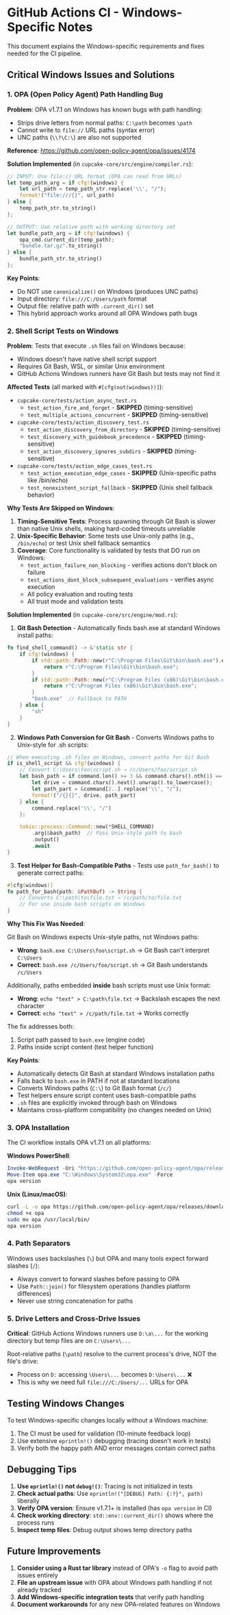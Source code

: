 # GitHub Actions CI - Windows-Specific Notes

This document explains the Windows-specific requirements and fixes needed for the CI pipeline.

## Critical Windows Issues and Solutions

### 1. OPA (Open Policy Agent) Path Handling Bug

**Problem**: OPA v1.7.1 on Windows has known bugs with path handling:
- Strips drive letters from normal paths: `C:\path` becomes `\path`
- Cannot write to `file://` URL paths (syntax error)
- UNC paths (`\\?\C:\`) are also not supported

**Reference**: https://github.com/open-policy-agent/opa/issues/4174

**Solution Implemented** (in `cupcake-core/src/engine/compiler.rs`):
```rust
// INPUT: Use file:// URL format (OPA can read from URLs)
let temp_path_arg = if cfg!(windows) {
    let url_path = temp_path_str.replace('\\', "/");
    format!("file:///{}", url_path)
} else {
    temp_path_str.to_string()
};

// OUTPUT: Use relative path with working directory set
let bundle_path_arg = if cfg!(windows) {
    opa_cmd.current_dir(temp_path);
    "bundle.tar.gz".to_string()
} else {
    bundle_path_str.to_string()
};
```

**Key Points**:
- Do NOT use `canonicalize()` on Windows (produces UNC paths)
- Input directory: `file:///C:/Users/path` format
- Output file: relative path with `.current_dir()` set
- This hybrid approach works around all OPA Windows path bugs

### 2. Shell Script Tests on Windows

**Problem**: Tests that execute `.sh` files fail on Windows because:
- Windows doesn't have native shell script support
- Requires Git Bash, WSL, or similar Unix environment
- GitHub Actions Windows runners have Git Bash but tests may not find it

**Affected Tests** (all marked with `#[cfg(not(windows))]`):
- `cupcake-core/tests/action_async_test.rs`
  - `test_action_fire_and_forget` - **SKIPPED** (timing-sensitive)
  - `test_multiple_actions_concurrent` - **SKIPPED** (timing-sensitive)
- `cupcake-core/tests/action_discovery_test.rs`
  - `test_action_discovery_from_directory` - **SKIPPED** (timing-sensitive)
  - `test_discovery_with_guidebook_precedence` - **SKIPPED** (timing-sensitive)
  - `test_action_discovery_ignores_subdirs` - **SKIPPED** (timing-sensitive)
- `cupcake-core/tests/action_edge_cases_test.rs`
  - `test_action_execution_edge_cases` - **SKIPPED** (Unix-specific paths like /bin/echo)
  - `test_nonexistent_script_fallback` - **SKIPPED** (Unix shell fallback behavior)

**Why Tests Are Skipped on Windows**:

1. **Timing-Sensitive Tests**: Process spawning through Git Bash is slower than native Unix shells, making hard-coded timeouts unreliable
2. **Unix-Specific Behavior**: Some tests use Unix-only paths (e.g., `/bin/echo`) or test Unix shell fallback semantics
3. **Coverage**: Core functionality is validated by tests that DO run on Windows:
   - `test_action_failure_non_blocking` - verifies actions don't block on failure
   - `test_actions_dont_block_subsequent_evaluations` - verifies async execution
   - All policy evaluation and routing tests
   - All trust mode and validation tests

**Solution Implemented** (in `cupcake-core/src/engine/mod.rs`):

1. **Git Bash Detection** - Automatically finds bash.exe at standard Windows install paths:
```rust
fn find_shell_command() -> &'static str {
    if cfg!(windows) {
        if std::path::Path::new(r"C:\Program Files\Git\bin\bash.exe").exists() {
            return r"C:\Program Files\Git\bin\bash.exe";
        }
        if std::path::Path::new(r"C:\Program Files (x86)\Git\bin\bash.exe").exists() {
            return r"C:\Program Files (x86)\Git\bin\bash.exe";
        }
        "bash.exe"  // Fallback to PATH
    } else {
        "sh"
    }
}
```

2. **Windows Path Conversion for Git Bash** - Converts Windows paths to Unix-style for .sh scripts:
```rust
// When executing .sh files on Windows, convert paths for Git Bash
if is_shell_script && cfg!(windows) {
    // Convert C:\Users\foo\script.sh → /c/Users/foo/script.sh
    let bash_path = if command.len() >= 3 && command.chars().nth(1) == Some(':') {
        let drive = command.chars().next().unwrap().to_lowercase();
        let path_part = &command[2..].replace('\\', "/");
        format!("/{}{}", drive, path_part)
    } else {
        command.replace('\\', "/")
    };

    tokio::process::Command::new(*SHELL_COMMAND)
        .arg(&bash_path)  // Pass Unix-style path to bash
        .output()
        .await
}
```

3. **Test Helper for Bash-Compatible Paths** - Tests use `path_for_bash()` to generate correct paths:
```rust
#[cfg(windows)]
fn path_for_bash(path: &PathBuf) -> String {
    // Converts C:\path\to\file.txt → /c/path/to/file.txt
    // For use inside bash scripts on Windows
}
```

**Why This Fix Was Needed**:

Git Bash on Windows expects Unix-style paths, not Windows paths:
- **Wrong**: `bash.exe C:\Users\foo\script.sh` → Git Bash can't interpret `C:\Users`
- **Correct**: `bash.exe /c/Users/foo/script.sh` → Git Bash understands `/c/Users`

Additionally, paths embedded **inside** bash scripts must use Unix format:
- **Wrong**: `echo "text" > C:\path\file.txt` → Backslash escapes the next character
- **Correct**: `echo "text" > /c/path/file.txt` → Works correctly

The fix addresses both:
1. Script path passed to `bash.exe` (engine code)
2. Paths inside script content (test helper function)

**Key Points**:
- Automatically detects Git Bash at standard Windows installation paths
- Falls back to `bash.exe` in PATH if not at standard locations
- Converts Windows paths (`C:\`) to Git Bash format (`/c/`)
- Test helpers ensure script content uses bash-compatible paths
- `.sh` files are explicitly invoked through bash on Windows
- Maintains cross-platform compatibility (no changes needed on Unix)

### 3. OPA Installation

The CI workflow installs OPA v1.7.1 on all platforms:

**Windows PowerShell**:
```powershell
Invoke-WebRequest -Uri "https://github.com/open-policy-agent/opa/releases/download/v1.7.1/opa_windows_amd64.exe" -OutFile "opa.exe"
Move-Item opa.exe "C:\Windows\System32\opa.exe" -Force
opa version
```

**Unix (Linux/macOS)**:
```bash
curl -L -o opa https://github.com/open-policy-agent/opa/releases/download/v1.7.1/opa_linux_amd64_static
chmod +x opa
sudo mv opa /usr/local/bin/
opa version
```

### 4. Path Separators

Windows uses backslashes (`\`) but OPA and many tools expect forward slashes (`/`):
- Always convert to forward slashes before passing to OPA
- Use `Path::join()` for filesystem operations (handles platform differences)
- Never use string concatenation for paths

### 5. Drive Letters and Cross-Drive Issues

**Critical**: GitHub Actions Windows runners use `D:\a\...` for the working directory but temp files are on `C:\Users\...`

Root-relative paths (`\path`) resolve to the current process's drive, NOT the file's drive:
- Process on `D:` accessing `\Users\...` becomes `D:\Users\...` ❌
- This is why we need full `file:///C:/Users/...` URLs for OPA

## Testing Windows Changes

To test Windows-specific changes locally without a Windows machine:
1. The CI must be used for validation (10-minute feedback loop)
2. Use extensive `eprintln!()` debugging (tracing doesn't work in tests)
3. Verify both the happy path AND error messages contain correct paths

## Debugging Tips

1. **Use `eprintln!()` not `debug!()`**: Tracing is not initialized in tests
2. **Check actual paths**: Use `eprintln!("[DEBUG] Path: {:?}", path)` liberally
3. **Verify OPA version**: Ensure v1.7.1+ is installed (has `opa version` in CI)
4. **Check working directory**: `std::env::current_dir()` shows where the process runs
5. **Inspect temp files**: Debug output shows temp directory paths

## Future Improvements

1. **Consider using a Rust tar library** instead of OPA's `-o` flag to avoid path issues entirely
2. **File an upstream issue** with OPA about Windows path handling if not already tracked
3. **Add Windows-specific integration tests** that verify path handling
4. **Document workarounds** for any new OPA-related features on Windows